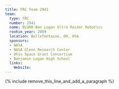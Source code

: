 ```yaml
---
title: FRC Team 2941
team:
  type: FRC
  number: 2941
  name: BLURR-Ben Logan Ultra Raider Robotics
  rookie_year: 2009
  location: Bellefontaine, OH, USA
  sponsors:
  - NASA
  - NASA Glenn Research Center
  - Ohio Space Grant Consortium
  - Benjamin Logan High School
  links:
    Website:
---
```


{% include remove_this_line_and_add_a_paragraph %}